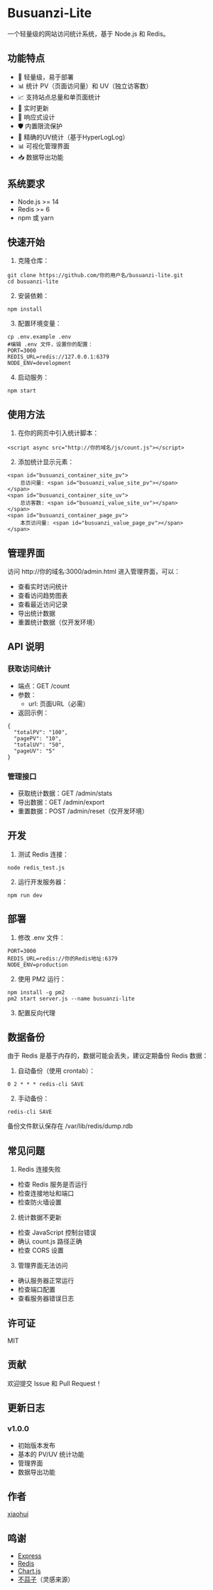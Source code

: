 # Busuanzi-Lite

一个轻量级的网站访问统计系统，基于 Node.js 和 Redis。

## 功能特点

- 🚀 轻量级，易于部署
- 📊 统计 PV（页面访问量）和 UV（独立访客数）
- 📈 支持站点总量和单页面统计
- 🔄 实时更新
- 📱 响应式设计
- 🛡️ 内置限流保护
- 🎯 精确的UV统计（基于HyperLogLog）
- 📊 可视化管理界面
- 📥 数据导出功能

## 系统要求

- Node.js >= 14
- Redis >= 6
- npm 或 yarn

## 快速开始

1. 克隆仓库：
```
git clone https://github.com/你的用户名/busuanzi-lite.git
cd busuanzi-lite
```
2. 安装依赖：
```
npm install
```
3. 配置环境变量：
```
cp .env.example .env
#编辑 .env 文件，设置你的配置：
PORT=3000
REDIS_URL=redis://127.0.0.1:6379
NODE_ENV=development
```

4. 启动服务：
```
npm start
```

## 使用方法

1. 在你的网页中引入统计脚本：
```
<script async src="http://你的域名/js/count.js"></script>
```

2. 添加统计显示元素：
```
<span id="busuanzi_container_site_pv">
    总访问量: <span id="busuanzi_value_site_pv"></span>
</span>
<span id="busuanzi_container_site_uv">
    总访客数: <span id="busuanzi_value_site_uv"></span>
</span>
<span id="busuanzi_container_page_pv">
    本页访问量: <span id="busuanzi_value_page_pv"></span>
</span>
```

## 管理界面

访问 http://你的域名:3000/admin.html 进入管理界面，可以：

- 查看实时访问统计
- 查看访问趋势图表
- 查看最近访问记录
- 导出统计数据
- 重置统计数据（仅开发环境）

## API 说明

### 获取访问统计
- 端点：GET /count
- 参数：
  - url: 页面URL（必需）
- 返回示例：
```
{
  "totalPV": "100",
  "pagePV": "10",
  "totalUV": "50",
  "pageUV": "5"
}
```

### 管理接口
- 获取统计数据：GET /admin/stats
- 导出数据：GET /admin/export
- 重置数据：POST /admin/reset（仅开发环境）

## 开发

1. 测试 Redis 连接：
```
node redis_test.js
```

2. 运行开发服务器：
```
npm run dev
```

## 部署

1. 修改 .env 文件：
```
PORT=3000
REDIS_URL=redis://你的Redis地址:6379
NODE_ENV=production
```

2. 使用 PM2 运行：
```
npm install -g pm2
pm2 start server.js --name busuanzi-lite
```
3. 配置反向代理



## 数据备份
由于 Redis 是基于内存的，数据可能会丢失，建议定期备份 Redis 数据：

1. 自动备份（使用 crontab）：
```
0 2 * * * redis-cli SAVE
```

2. 手动备份：
```
redis-cli SAVE
```

备份文件默认保存在 /var/lib/redis/dump.rdb

## 常见问题

1. Redis 连接失败
- 检查 Redis 服务是否运行
- 检查连接地址和端口
- 检查防火墙设置

2. 统计数据不更新
- 检查 JavaScript 控制台错误
- 确认 count.js 路径正确
- 检查 CORS 设置

3. 管理界面无法访问
- 确认服务器正常运行
- 检查端口配置
- 查看服务器错误日志

## 许可证

MIT

## 贡献

欢迎提交 Issue 和 Pull Request！

## 更新日志

### v1.0.0
- 初始版本发布
- 基本的 PV/UV 统计功能
- 管理界面
- 数据导出功能

## 作者

[xiaohui](52xiaohuia@gmail.com)

## 鸣谢

- [Express](https://expressjs.com/)
- [Redis](https://redis.io/)
- [Chart.js](https://www.chartjs.org/)
- [不蒜子](http://busuanzi.ibruce.info/)（灵感来源）